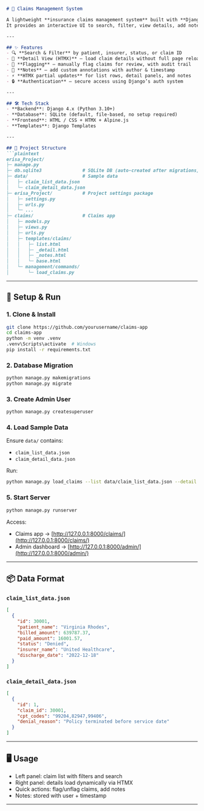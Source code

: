 ````markdown
# 🏥 Claims Management System

A lightweight **insurance claims management system** built with **Django**, **HTMX**, and **Alpine.js**.  
It provides an interactive UI to search, filter, view details, add notes, and flag/unflag claims for review.

---

## ✨ Features
- 🔍 **Search & Filter** by patient, insurer, status, or claim ID  
- 📄 **Detail View (HTMX)** – load claim details without full page reload  
- 🚩 **Flagging** – manually flag claims for review, with audit trail  
- 📝 **Notes** – add custom annotations with author & timestamp  
- ⚡ **HTMX partial updates** for list rows, detail panels, and notes  
- 🔒 **Authentication** – secure access using Django’s auth system  

---

## 🛠 Tech Stack
- **Backend**: Django 4.x (Python 3.10+)  
- **Database**: SQLite (default, file-based, no setup required)  
- **Frontend**: HTML / CSS + HTMX + Alpine.js  
- **Templates**: Django Templates  

---

## 📂 Project Structure
```plaintext
erisa_Project/
├─ manage.py
├─ db.sqlite3               # SQLite DB (auto-created after migrations)
├─ data/                    # Sample data
│   ├─ claim_list_data.json
│   └─ claim_detail_data.json
├─ erisa_Project/           # Project settings package
│   ├─ settings.py
│   ├─ urls.py
│   └─ ...
├─ claims/                  # Claims app
│   ├─ models.py
│   ├─ views.py
│   ├─ urls.py
│   ├─ templates/claims/
│   │   ├─ list.html
│   │   ├─ _detail.html
│   │   ├─ _notes.html
│   │   └─ base.html
│   └─ management/commands/
│       └─ load_claims.py
````

---

## 🚀 Setup & Run

### 1. Clone & Install

```bash
git clone https://github.com/yourusername/claims-app
cd claims-app
python -m venv .venv
.venv\Scripts\activate  # Windows
pip install -r requirements.txt
```

### 2. Database Migration

```bash
python manage.py makemigrations
python manage.py migrate
```

### 3. Create Admin User

```bash
python manage.py createsuperuser
```

### 4. Load Sample Data

Ensure `data/` contains:

* `claim_list_data.json`
* `claim_detail_data.json`

Run:

```bash
python manage.py load_claims --list data/claim_list_data.json --detail data/claim_detail_data.json --mode overwrite
```

### 5. Start Server

```bash
python manage.py runserver
```

Access:

* Claims app → [http://127.0.0.1:8000/claims/](http://127.0.0.1:8000/claims/)
* Admin dashboard → [http://127.0.0.1:8000/admin/](http://127.0.0.1:8000/admin/)

---

## 📦 Data Format

### `claim_list_data.json`

```json
[
  {
    "id": 30001,
    "patient_name": "Virginia Rhodes",
    "billed_amount": 639787.37,
    "paid_amount": 16001.57,
    "status": "Denied",
    "insurer_name": "United Healthcare",
    "discharge_date": "2022-12-18"
  }
]
```

### `claim_detail_data.json`

```json
[
  {
    "id": 1,
    "claim_id": 30001,
    "cpt_codes": "99204,82947,99406",
    "denial_reason": "Policy terminated before service date"
  }
]
```

---

## 🖥 Usage

* Left panel: claim list with filters and search
* Right panel: details load dynamically via HTMX
* Quick actions: flag/unflag claims, add notes
* Notes: stored with user + timestamp

---

